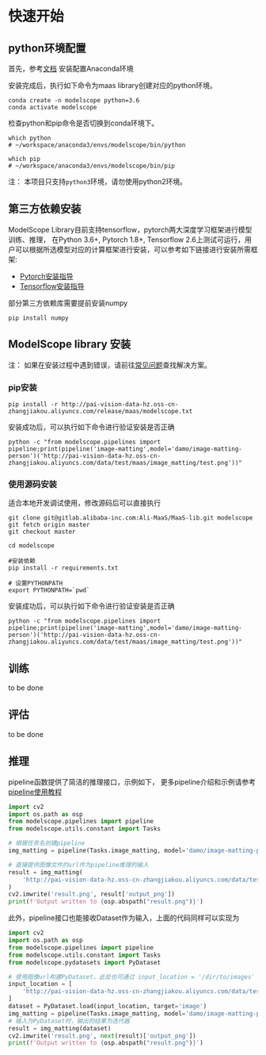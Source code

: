 # 快速开始

## python环境配置
首先，参考[文档](https://docs.anaconda.com/anaconda/install/) 安装配置Anaconda环境

安装完成后，执行如下命令为maas library创建对应的python环境。
```shell
conda create -n modelscope python=3.6
conda activate modelscope
```
检查python和pip命令是否切换到conda环境下。
```shell
which python
# ~/workspace/anaconda3/envs/modelscope/bin/python

which pip
# ~/workspace/anaconda3/envs/modelscope/bin/pip
```
注： 本项目只支持`python3`环境，请勿使用python2环境。

## 第三方依赖安装

ModelScope Library目前支持tensorflow，pytorch两大深度学习框架进行模型训练、推理， 在Python 3.6+,  Pytorch 1.8+, Tensorflow 2.6上测试可运行，用户可以根据所选模型对应的计算框架进行安装，可以参考如下链接进行安装所需框架:

* [Pytorch安装指导](https://pytorch.org/get-started/locally/)
* [Tensorflow安装指导](https://www.tensorflow.org/install/pip)

部分第三方依赖库需要提前安装numpy
```
pip install numpy
```

## ModelScope library 安装

注： 如果在安装过程中遇到错误，请前往[常见问题](faq.md)查找解决方案。

### pip安装
```shell
pip install -r http://pai-vision-data-hz.oss-cn-zhangjiakou.aliyuncs.com/release/maas/modelscope.txt
```

安装成功后，可以执行如下命令进行验证安装是否正确
```shell
python -c "from modelscope.pipelines import pipeline;print(pipeline('image-matting',model='damo/image-matting-person')('http://pai-vision-data-hz.oss-cn-zhangjiakou.aliyuncs.com/data/test/maas/image_matting/test.png'))"
```


### 使用源码安装

适合本地开发调试使用，修改源码后可以直接执行
```shell
git clone git@gitlab.alibaba-inc.com:Ali-MaaS/MaaS-lib.git modelscope
git fetch origin master
git checkout master

cd modelscope

#安装依赖
pip install -r requirements.txt

# 设置PYTHONPATH
export PYTHONPATH=`pwd`
```

安装成功后，可以执行如下命令进行验证安装是否正确
```shell
python -c "from modelscope.pipelines import pipeline;print(pipeline('image-matting',model='damo/image-matting-person')('http://pai-vision-data-hz.oss-cn-zhangjiakou.aliyuncs.com/data/test/maas/image_matting/test.png'))"
```


## 训练

to be done

## 评估

to be done

## 推理

pipeline函数提供了简洁的推理接口，示例如下， 更多pipeline介绍和示例请参考[pipeline使用教程](tutorials/pipeline.md)

```python
import cv2
import os.path as osp
from modelscope.pipelines import pipeline
from modelscope.utils.constant import Tasks

# 根据任务名创建pipeline
img_matting = pipeline(Tasks.image_matting, model='damo/image-matting-person')

# 直接提供图像文件的url作为pipeline推理的输入
result = img_matting(
    'http://pai-vision-data-hz.oss-cn-zhangjiakou.aliyuncs.com/data/test/maas/image_matting/test.png'
)
cv2.imwrite('result.png', result['output_png'])
print(f'Output written to {osp.abspath("result.png")}')

```

此外，pipeline接口也能接收Dataset作为输入，上面的代码同样可以实现为

```python
import cv2
import os.path as osp
from modelscope.pipelines import pipeline
from modelscope.utils.constant import Tasks
from modelscope.pydatasets import PyDataset

# 使用图像url构建PyDataset，此处也可通过 input_location = '/dir/to/images' 来使用本地文件夹
input_location = [
    'http://pai-vision-data-hz.oss-cn-zhangjiakou.aliyuncs.com/data/test/maas/image_matting/test.png'
]
dataset = PyDataset.load(input_location, target='image')
img_matting = pipeline(Tasks.image_matting, model='damo/image-matting-person')
# 输入为PyDataset时，输出的结果为迭代器
result = img_matting(dataset)
cv2.imwrite('result.png', next(result)['output_png'])
print(f'Output written to {osp.abspath("result.png")}')
```
